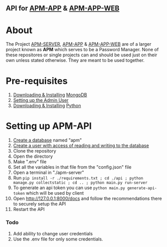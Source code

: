 ## API for [APM-APP](https://github.com/Abled-Taha/apm-app) & [APM-APP-WEB](https://github.com/Abled-Taha/apm-app-web)

# About
The Project [APM-SERVER](https://github.com/Abled-Taha/apm-server), [APM-APP](https://github.com/Abled-Taha/apm-app) & [APM-APP-WEB](https://github.com/Abled-Taha/apm-app-web) are of a larger project known as **APM** which serves to be a Password Manager. None of these repositores or single projects can and should be used just on their own unless stated otherwise. They are meant to be used together.

# Pre-requisites
1. [Downloading & Installing](https://medium.com/@LondonAppBrewery/how-to-download-install-mongodb-on-windows-4ee4b3493514) [MongoDB](https://mongodb.com)
2. [Setting up the Admin User](https://www.mongodb.com/docs/manual/tutorial/configure-scram-client-authentication/)
3. [Downloading & Installing](https://www.geeksforgeeks.org/how-to-install-python-on-windows/) [Python](https://python.org)

# Setting up APM-API
1. [Create a database](https://www.w3schools.com/mongodb/mongodb_mongosh_create_database.php) named "apm"
2. [Create a user with access of reading and writing to the database](https://www.geeksforgeeks.org/create-user-and-add-role-in-mongodb/)
3. Clone the repository
4. Open the directory
5. Make ".env" file
6. Set all the variables in that file from the "config.json" file
7. Open a terminal in "./apm-server"
8. Run ```pip install -r ./requirements.txt ; cd ./api ; python manage.py collectstatic ; cd .. ; python main.py run-server```
9. To generate an api token you can use ```python main.py generate-api-token``` which will be used by client
10. Open http://127.0.0.1:8000/docs and follow the recommendations there to securely setup the API
11. Restart the API

### Todo
1. Add ability to change user credentials
2. Use the .env file for only some credentials.
